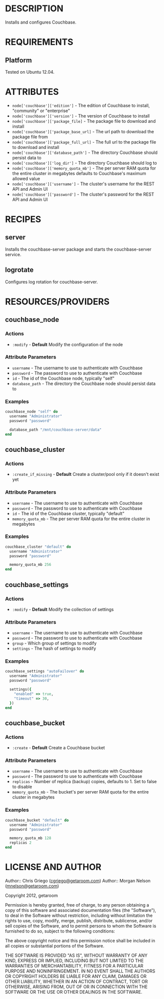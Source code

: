DESCRIPTION
===========

Installs and configures Couchbase.

REQUIREMENTS
============

Platform
--------

Tested on Ubuntu 12.04.

ATTRIBUTES
==========

* `node['couchbase']['edition']`         - The edition of Couchbase to install, "community" or "enterprise"
* `node['couchbase']['version']`         - The version of Couchbase to install
* `node['couchbase']['package_file]`     - The package file to download and install
* `node['couchbase']['package_base_url]` - The url path to download the package file from
* `node['couchbase']['package_full_url]` - The full url to the package file to download and install
* `node['couchbase']['database_path']`   - The directory Couchbase should persist data to
* `node['couchbase']['log_dir']`         - The directory Couchbase should log to
* `node['couchbase']['memory_quota_mb']` - The per server RAM quota for the entire cluster in megabytes
                                           defaults to Couchbase's maximum allowed value
* `node['couchbase']['username']`        - The cluster's username for the REST API and Admin UI
* `node['couchbase']['password']`        - The cluster's password for the REST API and Admin UI

RECIPES
=======

server
------

Installs the couchbase-server package and starts the couchbase-server service.

logrotate
---------

Configures log rotation for couchbase-server.

RESOURCES/PROVIDERS
===================

couchbase_node
--------------

### Actions

* `:modify` - **Default** Modify the configuration of the node

### Attribute Parameters

* `username` - The username to use to authenticate with Couchbase
* `password` - The password to use to authenticate with Couchbase
* `id` - The id of the Couchbase node, typically "self"
* `database_path` - The directory the Couchbase node should persist data to

### Examples

```ruby
couchbase_node "self" do
  username "Administrator"
  password "password"

  database_path "/mnt/couchbase-server/data"
end
```

couchbase_cluster
-----------------

### Actions

* `:create_if_missing` - **Default** Create a cluster/pool only if it doesn't exist yet

### Attribute Parameters

* `username` - The username to use to authenticate with Couchbase
* `password` - The password to use to authenticate with Couchbase
* `id` - The id of the Couchbase cluster, typically "default"
* `memory_quota_mb` - The per server RAM quota for the entire cluster in megabytes

### Examples

```ruby
couchbase_cluster "default" do
  username "Administrator"
  password "password"

  memory_quota_mb 256
end
```

couchbase_settings
------------------

### Actions

* `:modify` - **Default** Modify the collection of settings

### Attribute Parameters

* `username` - The username to use to authenticate with Couchbase
* `password` - The password to use to authenticate with Couchbase
* `group` - Which group of settings to modify
* `settings` - The hash of settings to modify

### Examples

```ruby
couchbase_settings "autoFailover" do
  username "Administrator"
  password "password"

  settings({
    "enabled" => true,
    "timeout" => 30,
  })
end
```

couchbase_bucket
----------------

### Actions

* `:create` - **Default** Create a Couchbase bucket

### Attribute Parameters

* `username` - The username to use to authenticate with Couchbase
* `password` - The password to use to authenticate with Couchbase
* `replicas` - Number of replica (backup) copies, defaults to 1. Set to false to disable
* `memory_quota_mb` - The bucket's per server RAM quota for the entire cluster in megabytes

### Examples

```ruby
couchbase_bucket "default" do
  username "Administrator"
  password "password"

  memory_quota_mb 128
  replicas 2
end
```

LICENSE AND AUTHOR
==================

Author:: Chris Griego (<cgriego@getaroom.com>)
Author:: Morgan Nelson (<mnelson@getaroom.com>)

Copyright 2012, getaroom

Permission is hereby granted, free of charge, to any person obtaining
a copy of this software and associated documentation files (the
"Software"), to deal in the Software without restriction, including
without limitation the rights to use, copy, modify, merge, publish,
distribute, sublicense, and/or sell copies of the Software, and to
permit persons to whom the Software is furnished to do so, subject to
the following conditions:

The above copyright notice and this permission notice shall be
included in all copies or substantial portions of the Software.

THE SOFTWARE IS PROVIDED "AS IS", WITHOUT WARRANTY OF ANY KIND,
EXPRESS OR IMPLIED, INCLUDING BUT NOT LIMITED TO THE WARRANTIES OF
MERCHANTABILITY, FITNESS FOR A PARTICULAR PURPOSE AND
NONINFRINGEMENT. IN NO EVENT SHALL THE AUTHORS OR COPYRIGHT HOLDERS BE
LIABLE FOR ANY CLAIM, DAMAGES OR OTHER LIABILITY, WHETHER IN AN ACTION
OF CONTRACT, TORT OR OTHERWISE, ARISING FROM, OUT OF OR IN CONNECTION
WITH THE SOFTWARE OR THE USE OR OTHER DEALINGS IN THE SOFTWARE.
